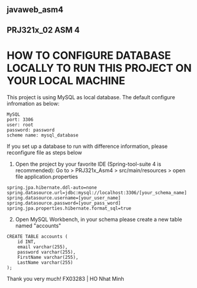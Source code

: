 ## javaweb_asm4
## PRJ321x_02 ASM 4

# HOW TO CONFIGURE DATABASE LOCALLY TO RUN THIS PROJECT ON YOUR LOCAL MACHINE

This project is using MySQL as local database.
The default configure infromation as below:

```
MySQL
port: 3306
user: root
password: password
scheme name: mysql_database
```

If you set up a database to run with difference information, please reconfigure file as steps below
1. Open the project by your favorite IDE (Spring-tool-suite 4 is recommended):
Go to > PRJ321x_Asm4 > src/main/resources > open file application.properties
```
spring.jpa.hibernate.ddl-auto=none
spring.datasource.url=jdbc:mysql://localhost:3306/[your_schema_name]
spring.datasource.username=[your_user_name]
spring.datasource.password=[your_pass_word]
spring.jpa.properties.hibernate.format_sql=true
```

2. Open MySQL Workbench, in your schema please create a new table named "accounts"
```
CREATE TABLE accounts (
    id INT,
    email varchar(255),
    password varchar(255),
    FirstName varchar(255),
    LastName varchar(255)
);
```

Thank you very much!
FX03283 | HO Nhat Minh
